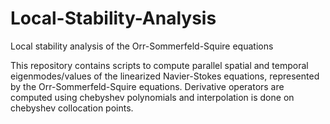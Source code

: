 # Local-Stability-Analysis
Local stability analysis of the Orr-Sommerfeld-Squire equations

This repository contains scripts to compute parallel spatial and temporal eigenmodes/values of the linearized Navier-Stokes equations, represented by the Orr-Sommerfeld-Squire equations. 
Derivative operators are computed using chebyshev polynomials and interpolation is done on chebyshev collocation points.
